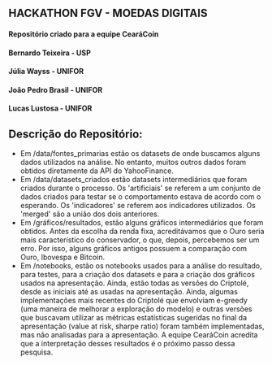 ## HACKATHON FGV - MOEDAS DIGITAIS
#### Repositório criado para a equipe CearáCoin
#### Bernardo Teixeira - USP
#### Júlia Wayss - UNIFOR
#### João Pedro Brasil - UNIFOR
#### Lucas Lustosa - UNIFOR

## Descrição do Repositório:
- Em /data/fontes_primarias estão os datasets de onde buscamos alguns dados utilizados na análise. No entanto, muitos outros dados foram obtidos diretamente da API do YahooFinance. 
- Em /data/datasets_criados estão datasets intermediários que foram criados durante o processo. Os 'artificiais' se referem a um conjunto de dados criados para testar se o comportamento estava de acordo com o esperando. Os 'indicadores' se referem aos indicadores utilizados. Os 'merged' são a união dos dois anteriores.
- Em /gráficos/resultados, estão alguns gráficos intermediários que foram obtidos. Antes da escolha da renda fixa, acreditávamos que o Ouro seria mais característico do conservador, o que, depois, percebemos ser um erro. Por isso, alguns gráficos antigos possuem a comparação com Ouro, Ibovespa e Bitcoin. 
- Em /notebooks, estão os notebooks usados para a análise do resultado, para testes, para a criação dos datasets e para a criação dos gráficos usados na apresentação. Ainda, estão todas as versões do Criptolé, desde as iniciais até as usadas na apresentação. Ainda, algumas implementações mais recentes do Criptolé que envolviam e-greedy (uma maneira de melhorar a exploração do modelo) e outras versões que buscavam utilizar as métricas estatísticas sugeridas no final da apresentação (value at risk, sharpe ratio) foram também implementadas, mas não analisadas para a apresentação. A equipe CearáCoin acredita que a interpretação desses resultados é o próximo passo dessa pesquisa. 
